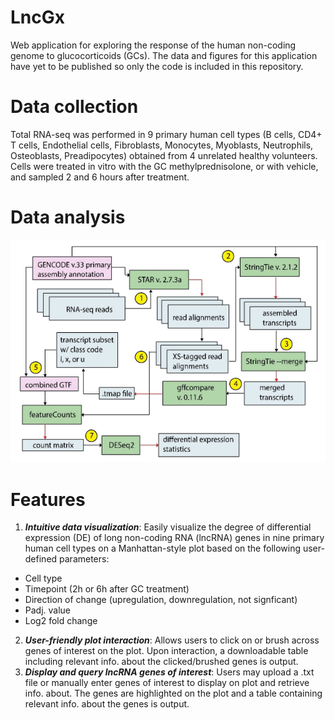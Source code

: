 # LncGx
Web application for exploring the response of the human non-coding genome to glucocorticoids (GCs). The data and figures for this application have yet to be published so only the code is included in this repository.

# Data collection
Total RNA-seq was performed in 9 primary human cell types (B cells, CD4+ T cells, Endothelial cells, Fibroblasts, Monocytes, Myoblasts, Neutrophils, Osteoblasts, Preadipocytes) obtained from 4 unrelated healthy volunteers. Cells were treated in vitro with the GC methylprednisolone, or with vehicle, and sampled 2 and 6 hours after treatment.

# Data analysis
![](images/bioinformatics_pipeline.png)

# Features
1. ***Intuitive data visualization***: Easily visualize the degree of differential expression (DE) of long non-coding RNA (lncRNA) genes in nine primary human cell types on a Manhattan-style plot based on the following user-defined parameters:
- Cell type
- Timepoint (2h or 6h after GC treatment)
- Direction of change (upregulation, downregulation, not signficant)
- Padj. value
- Log2 fold change
2. ***User-friendly plot interaction***: Allows users to click on or brush across genes of interest on the plot. Upon interaction, a downloadable table including relevant info. about the clicked/brushed genes is output.
3. ***Display and query lncRNA genes of interest***: Users may upload a .txt file or manually enter genes of interest to display on plot and retrieve info. about. The genes are highlighted on the plot and a table containing relevant info. about the genes is output. 
